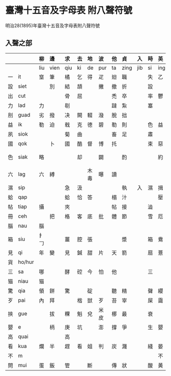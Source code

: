 # 臺灣十五音及字母表 附八聲符號

明治28\(1895\)年臺灣十五音及字母表附八聲符號

## 入聲之部

| | | 柳 | 邊 | 求 | 去 | 地 | 波 | 他 | 貞 | 入 | 時 | 英 | 文 | 語 | 出 | 喜 |
| :--- | :--- | :--- | :--- | :--- | :--- | :--- | :--- | :--- | :--- | :--- | :--- | :--- | :--- | :--- | :--- | :--- |
| | | liu | vien | qiu | ki | de | pur | ta | zing | jib | si | ing | bun | gi | cut | hi |
| 一 | it | 窒 | 筆 | 橘 | 乞 | 得 | 疋 | 𨑨 | 職 | | 失 | 乙 | | 訖 | 七 | |
| 設 | siet | | 別 | 結 | 頡 | | 撇 | 撤 | 折 | | 設 | | | | 切 | |
| 出 | cut | | | 骨 | 屈 | | | 禿 | 卒 | | 率 | 鬱 | | 兀 | 出 | 拂 |
| 力 | lad | 力 | | 㓭 | | | | 躂 | 紮 | | 塞 | | 識 | | 察 | 喝 |
| 刖 | guad | 劣 | 撥 | 决 | 闕 | 輟 | 潑 | 脫 | 拙 | | | | | 刖 | 撮 | 發 |
| 益 | ik | 勒 | 迫 | 戟 | 克 | 德 | 碧 | 勒 | 則 | | 色 | 益 | | | 測 | |
| 夙 | siok | | | 菊 | 曲 | | | 畜 | 足 | | 肅 | | | 虐 | 觸 | 蓄 |
| 國 | qok | | 卜 | 國 | 酷 | 督 | 博 | 托 | | | 束 | 惡 | | | 錯 | 福 |
| 色 | siak | 略 | | | 却 | | 闢 | | 酌 | | | 約 | | | 雀 | 忄虐 |
| 六 | lag | 六 | 縛 | | | 木毒 | 曝 | 讀 | | | | | 目 | 樂 | 鑿 | 礐 |
| 濕 | sip | | | 急 | 汲 | | | | 執 | 入 | 濕 | 揖 | | 吸 | 緝 | 翕 |
| 蛤 | qap | | | 蛤 | 恰 | 答 | | 榻 | 汁 | | | 壓 | | 哈 | | 合 |
| 帖 | tiap | 攝 | | 夾 | | | | 帖 | 接 | | 澁 | | | | 妾 | 噏 |
| 冊 | ceh | | 把 | 格 | 客 | 底 | 批 | 體 | 節 | | 雪 | 厄 | 要 | 藝 | 冊 | 宿 |
| 腦 | nau | 腦 | | | | | | | | | | | 貌 | 藕 | | |
| 箱 | siu | 扌𠃌 | | 薑 | 腔 | 張 | | | 漿 | | 箱 | 鴦 | | | 鎗 | 香 |
| 見 | qi | 年 | 變 | 見 | 鍼 | 甜 | 片 | 天 | 箭 | | 扇 | 薏 | 棉 | | 鮮 | |
| 貨 | ho/hur | | | | | | | | | | | | 毛 | 偶 | | 貨 |
| 三 | sa | 哪 | | 酵 | 硿 | 今 | 怕 | 他 | | | 三 | | 媽 | 雅 | | |
| 猫 | niau | 猫 | | | | | | | | | | | | | | |
| 驚 | qia | 領 | 餅 | 驚 | | 碇 | | 聽 | 精 | | 聲 | 纓 | 命 | 迎 | 且 | 兄 |
| 歹 | pai | 內 | 拜 | | 楷 | 獃 | 歹 | 苔 | 宰 | | 屎 | 靄 | | 碍 | 彩 | 海 |
| 挾 | gue | | 拔 | 粿 | 魁 | 兌 | 米皮 | 梛 | 最 | | 衰 | | 襪 | 挾 | 吹 | 火 |
| 嬰 | e | | 柄 | 庚 | 坑 | | 澎 | 撐 | 爭 | | 生 | 嬰 | 脈 | 挾 | 青 | |
| 高 | quai | | | 高 | | | | | | | | | 妹 | | | 橫 |
| 看 | kua | 爛 | 半 | 趕 | 看 | 姐 | 判 | 炭 | 濺 | | 綫 | 晏 | 滿 | | 閂 | 岸 |
| 不 | m | | | | | | | | | | | 不 | | | | |
| 問 | mui | 蛋 | 飯 | 管 | | 斷 | | 傳 | 狀 | | 酸 | 黃 | 問 | | 穿 | 遠 |
